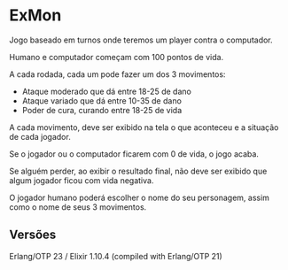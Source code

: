 # ExMon

Jogo baseado em turnos onde teremos um player contra o computador.

Humano e computador começam com 100 pontos de vida.

A cada rodada, cada um pode fazer um dos 3 movimentos:

- Ataque moderado que dá entre 18-25 de dano
- Ataque variado que dá entre 10-35 de dano
- Poder de cura, curando entre 18-25 de vida

A cada movimento, deve ser exibido na tela o que aconteceu e a situação de cada jogador.

Se o jogador ou o computador ficarem com 0 de vida, o jogo acaba.

Se alguém perder, ao exibir o resultado final, não deve ser exibido que algum jogador ficou com vida negativa.

O jogador humano poderá escolher o nome do seu personagem, assim como o nome de seus 3 movimentos.

## Versões

Erlang/OTP 23 / Elixir 1.10.4 (compiled with Erlang/OTP 21)
